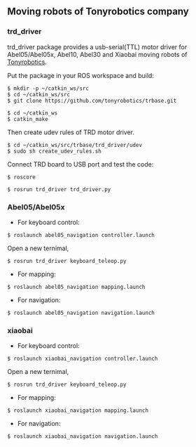 ## Moving robots of Tonyrobotics company

### trd_driver

trd_driver package provides a usb-serial(TTL) motor driver for Abel05/Abel05x, Abel10, Abel30 and Xiaobai moving robots of [Tonyrobotics](http://www.tonyrobotics.com/).

Put the package in your ROS workspace and build:

```
$ mkdir -p ~/catkin_ws/src
$ cd ~/catkin_ws/src
$ git clone https://github.com/tonyrobotics/trbase.git
```

```
$ cd ~/catkin_ws
$ catkin_make
```

Then create udev rules of TRD motor driver.

```
$ cd ~/catkin_ws/src/trbase/trd_driver/udev
$ sudo sh create_udev_rules.sh
```

Connect TRD board to USB port and test the code:

```
$ roscore
```

```
$ rosrun trd_driver trd_driver.py
```

### Abel05/Abel05x 

* For keyboard control:

```
$ roslaunch abel05_navigation controller.launch
```

Open a new ternimal,

```
$ rosrun trd_driver keyboard_teleop.py
```

* For mapping:

```
$ roslaunch abel05_navigation mapping.launch
```

* For navigation:

```
$ roslaunch abel05_navigation navigation.launch
```

### xiaobai

* For keyboard control:

```
$ roslaunch xiaobai_navigation controller.launch
```

Open a new ternimal,

```
$ rosrun trd_driver keyboard_teleop.py
```

* For mapping:

```
$ roslaunch xiaobai_navigation mapping.launch
```

* For navigation:

```
$ roslaunch xiaobai_navigation navigation.launch
```

